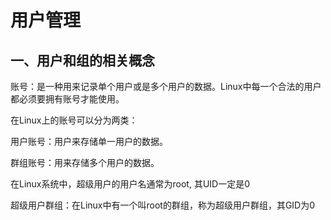 # 用户管理

## 一、用户和组的相关概念

账号：是一种用来记录单个用户或是多个用户的数据。Linux中每一个合法的用户都必须要拥有账号才能使用。

在Linux上的账号可以分为两类：

用户账号：用户来存储单一用户的数据。

群组账号：用来存储多个用户的数据。

在Linux系统中，超级用户的用户名通常为root, 其UID一定是0

超级用户群组：在Linux中有一个叫root的群组，称为超级用户群组，其GID为0